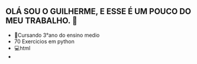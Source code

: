 ## OLÁ SOU O GUILHERME, E ESSE É UM POUCO DO MEU TRABALHO. 👋

- 🏫Cursando 3°ano do ensino medio
- 70 Exercicios em python
- 💻html
- 
<!--
**guilherme0801/guilherme0801** is a ✨ _special_ ✨ repository because its `README.md` (this file) appears on your GitHub profile.

Here are some ideas to get you started:

- 🔭 I’m currently working on ...
- 🌱 I’m currently learning ...
- 👯 I’m looking to collaborate on ...
- 🤔 I’m looking for help with ...
- 💬 Ask me about ...
- 📫 How to reach me: ...
- 😄 Pronouns: ...
- ⚡ Fun fact: ...
-->
